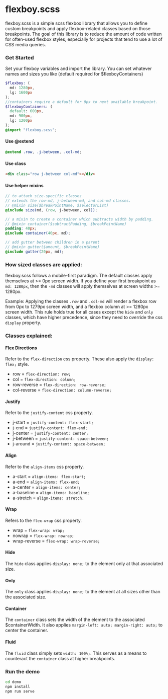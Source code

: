 # flexboy.scss
flexboy.scss is a simple scss flexbox library that allows you to define custom breakpoints and apply flexbox-related classes based on those breakpoints. The goal of this library is to reduce the amount of code written for often-used flexbox styles, especially for projects that tend to use a lot of CSS media queries.

### Get Started
Set your flexboy variables and import the library. You can set whatever names and sizes you like (default required for $flexboyContainers)
```scss
$flexboy: (
  md: 1280px,
  lg: 1600px
);
//containers require a default for 0px to next available breakpoint.
$flexboyContainers: (
  default: 600px,
  md: 900px,
  lg: 1200px
);
@import "flexboy.scss";
```
#### Use @extend
```scss
@extend .row, .j-between, .col-md;
```
#### Use class
```html
<div class="row j-between col-md"></div>
```
#### Use helper mixins
```scss
// to attach size-specific classes
// extends the row-md, j-between-md, and col-md classes.
// @mixin size($breakPointName, $selectorList)
@include size(md, (row, j-between, col));

// a mixin to create a container which subtracts width by padding.
// @mixin container($subtractPadding, $breakPointName)
padding: 40px;
@include container(40px, md);

// add gutter between children in a parent
// @mixin gutter($amount, $breakPointName)
@include gutter(20px, md);
```
### How sized classes are applied:
flexboy.scss follows a mobile-first paradigm. The default classes apply themselves at >= 0px screen width. If you define your first breakpoint as `md: 1280px`, then the `-md` classes will apply themselves at screen widths >= 1280px.

Example: Applying the classes `.row` and `.col-md` will render a flexbox row from 0px to 1279px screen width, and a flexbox column at >= 1280px screen width. This rule holds true for all cases except the `hide` and `only` classes, which have higher precedence, since they need to override the css `display` property.

### Classes explained:
#### Flex Directions
Refer to the `flex-direction` css property. These also apply the `display: flex;` style.
* row = `flex-direction: row;`
* col = `flex-direction: column;`
* row-reverse = `flex-direction: row-reverse;`
* col-reverse = `flex-direction: column-reverse;`
#### Justify
Refer to the `justify-content` css property.
* j-start = `justify-content: flex-start;`
* j-end = `justify-content: flex-end;`
* j-center = `justify-content: center;`
* j-between = `justify-content: space-between;`
* j-around = `justify-content: space-between;`
#### Align
Refer to the `align-items` css property.
* a-start = `align-items: flex-start;`
* a-end = `align-items: flex-end;`
* a-center = `align-items: center;`
* a-baseline = `align-items: baseline;`
* a-stretch = `align-items: stretch;`
#### Wrap
Refers to the `flex-wrap` css property.
* wrap = `flex-wrap: wrap;`
* nowrap = `flex-wrap: nowrap;`
* wrap-reverse = `flex-wrap: wrap-reverse;`
#### Hide
The `hide` class applies `display: none;` to the element only at that associated size.
#### Only
The `only` class applies `display: none;` to the element at all sizes other than the associated size.
#### Container
The `container` class sets the width of the element to the associated $containerWidth. It also applies `margin-left: auto; margin-right: auto;` to center the container.
#### Fluid
The `fluid` class simply sets `width: 100%;`. This serves as a means to counteract the `container` class at higher breakpoints.

### Run the demo
```sh
cd demo
npm install
npm run serve
```
